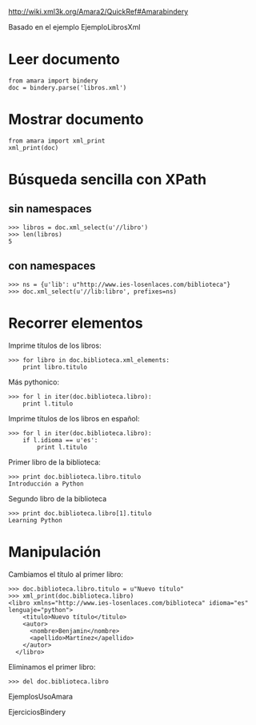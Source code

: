 

http://wiki.xml3k.org/Amara2/QuickRef#Amarabindery

Basado en el ejemplo EjemploLibrosXml

# Leer documento #
```
from amara import bindery
doc = bindery.parse('libros.xml')
```

# Mostrar documento #
```
from amara import xml_print
xml_print(doc)
```

# Búsqueda sencilla con XPath #
## sin namespaces ##
```
>>> libros = doc.xml_select(u'//libro')
>>> len(libros)
5
```

## con namespaces ##
```
>>> ns = {u'lib': u"http://www.ies-losenlaces.com/biblioteca"}
>>> doc.xml_select(u'//lib:libro', prefixes=ns)
```

# Recorrer elementos #
Imprime títulos de los libros:
```
>>> for libro in doc.biblioteca.xml_elements:
	print libro.titulo
```
Más pythonico:
```
>>> for l in iter(doc.biblioteca.libro):
	print l.titulo
```
Imprime títulos de los libros en español:
```
>>> for l in iter(doc.biblioteca.libro):
	if l.idioma == u'es':
		print l.titulo
```
Primer libro de la biblioteca:
```
>>> print doc.biblioteca.libro.titulo
Introducción a Python
```
Segundo libro de la biblioteca
```
>>> print doc.biblioteca.libro[1].titulo
Learning Python
```
# Manipulación #
Cambiamos el título al primer libro:
```
>>> doc.biblioteca.libro.titulo = u"Nuevo título"
>>> xml_print(doc.biblioteca.libro)
<libro xmlns="http://www.ies-losenlaces.com/biblioteca" idioma="es" lenguaje="python">
    <titulo>Nuevo título</titulo>
    <autor>
      <nombre>Benjamin</nombre>
      <apellido>Martínez</apellido>
    </autor>
  </libro>
```
Eliminamos el primer libro:
```
>>> del doc.biblioteca.libro
```

EjemplosUsoAmara

EjerciciosBindery